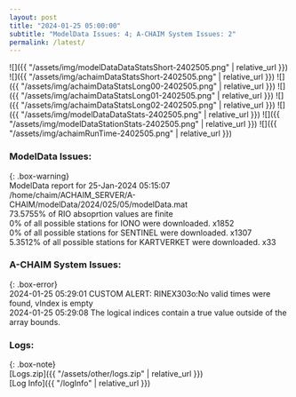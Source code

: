 ```yaml
---
layout: post
title: "2024-01-25 05:00:00"
subtitle: "ModelData Issues: 4; A-CHAIM System Issues: 2"
permalink: /latest/
---
```


![]({{ "/assets/img/modelDataDataStatsShort-2402505.png" | relative_url }})
![]({{ "/assets/img/achaimDataStatsShort-2402505.png" | relative_url }})
![]({{ "/assets/img/achaimDataStatsLong00-2402505.png" | relative_url }})
![]({{ "/assets/img/achaimDataStatsLong01-2402505.png" | relative_url }})
![]({{ "/assets/img/achaimDataStatsLong02-2402505.png" | relative_url }})
![]({{ "/assets/img/modelDataDataStats-2402505.png" | relative_url }})
![]({{ "/assets/img/modelDataStationStats-2402505.png" | relative_url }})
![]({{ "/assets/img/achaimRunTime-2402505.png" | relative_url }})


### ModelData Issues:  
  
{: .box-warning}  
 ModelData report for 25-Jan-2024 05:15:07   
 /home/chaim/ACHAIM_SERVER/A-CHAIM/modelData/2024/025/05/modelData.mat   
 73.5755% of RIO absoprtion values are finite   
 0% of all possible stations for IONO were downloaded. x1852   
 0% of all possible stations for SENTINEL were downloaded. x1307   
 5.3512% of all possible stations for KARTVERKET were downloaded. x33   
  
### A-CHAIM System Issues:  
  
{: .box-error}  
2024-01-25 05:29:01 CUSTOM ALERT: RINEX303o:No valid times were found, vIndex is empty  
2024-01-25 05:29:08 The logical indices contain a true value outside of the array bounds.  

### Logs:  
  
{: .box-note}  
[Logs.zip]({{ "/assets/other/logs.zip" | relative_url }})  
[Log Info]({{ "/logInfo" | relative_url }})  

